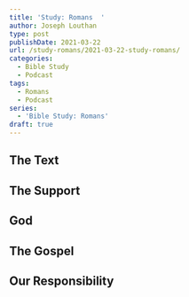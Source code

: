 ```yaml
---
title: 'Study: Romans  '
author: Joseph Louthan
type: post
publishDate: 2021-03-22
url: /study-romans/2021-03-22-study-romans/
categories:
  - Bible Study
  - Podcast
tags:
  - Romans
  - Podcast
series:
  - 'Bible Study: Romans'
draft: true
---
```

## The Text



## The Support



## God



## The Gospel



## Our Responsibility



